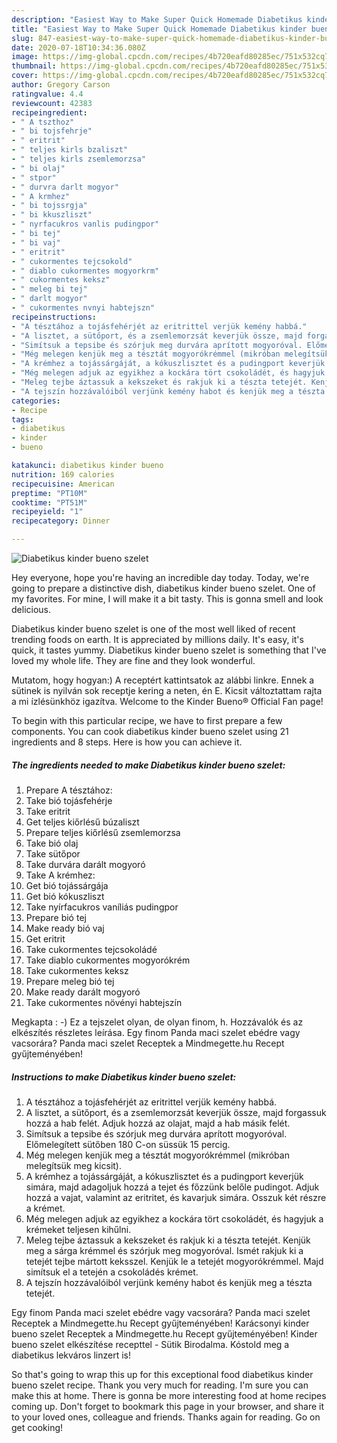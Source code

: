 ```yaml
---
description: "Easiest Way to Make Super Quick Homemade Diabetikus kinder bueno szelet"
title: "Easiest Way to Make Super Quick Homemade Diabetikus kinder bueno szelet"
slug: 847-easiest-way-to-make-super-quick-homemade-diabetikus-kinder-bueno-szelet
date: 2020-07-18T10:34:36.080Z
image: https://img-global.cpcdn.com/recipes/4b720eafd80285ec/751x532cq70/diabetikus-kinder-bueno-szelet-recept-foto.jpg
thumbnail: https://img-global.cpcdn.com/recipes/4b720eafd80285ec/751x532cq70/diabetikus-kinder-bueno-szelet-recept-foto.jpg
cover: https://img-global.cpcdn.com/recipes/4b720eafd80285ec/751x532cq70/diabetikus-kinder-bueno-szelet-recept-foto.jpg
author: Gregory Carson
ratingvalue: 4.4
reviewcount: 42383
recipeingredient:
- " A tszthoz"
- " bi tojsfehrje"
- " eritrit"
- " teljes kirls bzaliszt"
- " teljes kirls zsemlemorzsa"
- " bi olaj"
- " stpor"
- " durvra darlt mogyor"
- " A krmhez"
- " bi tojssrgja"
- " bi kkuszliszt"
- " nyrfacukros vanlis pudingpor"
- " bi tej"
- " bi vaj"
- " eritrit"
- " cukormentes tejcsokold"
- " diablo cukormentes mogyorkrm"
- " cukormentes keksz"
- " meleg bi tej"
- " darlt mogyor"
- " cukormentes nvnyi habtejszn"
recipeinstructions:
- "A tésztához a tojásfehérjét az eritrittel verjük kemény habbá."
- "A lisztet, a sütőport, és a zsemlemorzsát keverjük össze, majd forgassuk hozzá a hab felét. Adjuk hozzá az olajat, majd a hab másik felét."
- "Simítsuk a tepsibe és szórjuk meg durvára aprított mogyoróval. Előmelegített sütőben 180 C-on süssük 15 percig."
- "Még melegen kenjük meg a tésztát mogyorókrémmel (mikróban melegítsük meg kicsit)."
- "A krémhez a tojássárgáját, a kókuszlisztet és a pudingport keverjük simára, majd adagoljuk hozzá a tejet és főzzünk belőle pudingot. Adjuk hozzá a vajat, valamint az eritritet, és kavarjuk simára. Osszuk két részre a krémet."
- "Még melegen adjuk az egyikhez a kockára tört csokoládét, és hagyjuk a krémeket teljesen kihűlni."
- "Meleg tejbe áztassuk a kekszeket és rakjuk ki a tészta tetejét. Kenjük meg a sárga krémmel és szórjuk meg mogyoróval. Ismét rakjuk ki a tetejét tejbe mártott keksszel. Kenjük le a tetejét mogyorókrémmel. Majd simítsuk el a tetején a csokoládés krémet."
- "A tejszín hozzávalóiból verjünk kemény habot és kenjük meg a tészta tetejét."
categories:
- Recipe
tags:
- diabetikus
- kinder
- bueno

katakunci: diabetikus kinder bueno 
nutrition: 169 calories
recipecuisine: American
preptime: "PT10M"
cooktime: "PT51M"
recipeyield: "1"
recipecategory: Dinner

---
```



![Diabetikus kinder bueno szelet](https://img-global.cpcdn.com/recipes/4b720eafd80285ec/751x532cq70/diabetikus-kinder-bueno-szelet-recept-foto.jpg)

Hey everyone, hope you're having an incredible day today. Today, we're going to prepare a distinctive dish, diabetikus kinder bueno szelet. One of my favorites. For mine, I will make it a bit tasty. This is gonna smell and look delicious.

Diabetikus kinder bueno szelet is one of the most well liked of recent trending foods on earth. It is appreciated by millions daily. It's easy, it's quick, it tastes yummy. Diabetikus kinder bueno szelet is something that I've loved my whole life. They are fine and they look wonderful.

Mutatom, hogy hogyan:) A receptért kattintsatok az alábbi linkre. Ennek a sütinek is nyilván sok receptje kering a neten, én E. Kicsit változtattam rajta a mi ízlésünkhöz igazítva. Welcome to the Kinder Bueno® Official Fan page!


To begin with this particular recipe, we have to first prepare a few components. You can cook diabetikus kinder bueno szelet using 21 ingredients and 8 steps. Here is how you can achieve it.

<!--inarticleads1-->

##### The ingredients needed to make Diabetikus kinder bueno szelet:

1. Prepare  A tésztához:
1. Take  bió tojásfehérje
1. Take  eritrit
1. Get  teljes kiőrlésű búzaliszt
1. Prepare  teljes kiőrlésű zsemlemorzsa
1. Take  bió olaj
1. Take  sütőpor
1. Take  durvára darált mogyoró
1. Take  A krémhez:
1. Get  bió tojássárgája
1. Get  bió kókuszliszt
1. Take  nyírfacukros vaníliás pudingpor
1. Prepare  bió tej
1. Make ready  bió vaj
1. Get  eritrit
1. Take  cukormentes tejcsokoládé
1. Take  diablo cukormentes mogyorókrém
1. Take  cukormentes keksz
1. Prepare  meleg bió tej
1. Make ready  darált mogyoró
1. Take  cukormentes növényi habtejszín


Megkapta : -) Ez a tejszelet olyan, de olyan finom, h. Hozzávalók és az elkészítés részletes leírása. Egy finom Panda maci szelet ebédre vagy vacsorára? Panda maci szelet Receptek a Mindmegette.hu Recept gyűjteményében! 

<!--inarticleads2-->

##### Instructions to make Diabetikus kinder bueno szelet:

1. A tésztához a tojásfehérjét az eritrittel verjük kemény habbá.
1. A lisztet, a sütőport, és a zsemlemorzsát keverjük össze, majd forgassuk hozzá a hab felét. Adjuk hozzá az olajat, majd a hab másik felét.
1. Simítsuk a tepsibe és szórjuk meg durvára aprított mogyoróval. Előmelegített sütőben 180 C-on süssük 15 percig.
1. Még melegen kenjük meg a tésztát mogyorókrémmel (mikróban melegítsük meg kicsit).
1. A krémhez a tojássárgáját, a kókuszlisztet és a pudingport keverjük simára, majd adagoljuk hozzá a tejet és főzzünk belőle pudingot. Adjuk hozzá a vajat, valamint az eritritet, és kavarjuk simára. Osszuk két részre a krémet.
1. Még melegen adjuk az egyikhez a kockára tört csokoládét, és hagyjuk a krémeket teljesen kihűlni.
1. Meleg tejbe áztassuk a kekszeket és rakjuk ki a tészta tetejét. Kenjük meg a sárga krémmel és szórjuk meg mogyoróval. Ismét rakjuk ki a tetejét tejbe mártott keksszel. Kenjük le a tetejét mogyorókrémmel. Majd simítsuk el a tetején a csokoládés krémet.
1. A tejszín hozzávalóiból verjünk kemény habot és kenjük meg a tészta tetejét.


Egy finom Panda maci szelet ebédre vagy vacsorára? Panda maci szelet Receptek a Mindmegette.hu Recept gyűjteményében! Karácsonyi kinder bueno szelet Receptek a Mindmegette.hu Recept gyűjteményében! Kinder bueno szelet elkészítése recepttel - Sütik Birodalma. Kóstold meg a diabetikus lekváros linzert is! 

So that's going to wrap this up for this exceptional food diabetikus kinder bueno szelet recipe. Thank you very much for reading. I'm sure you can make this at home. There is gonna be more interesting food at home recipes coming up. Don't forget to bookmark this page in your browser, and share it to your loved ones, colleague and friends. Thanks again for reading. Go on get cooking!
